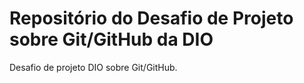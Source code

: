 # Repositório do Desafio de Projeto sobre Git/GitHub da DIO
Desafio de projeto DIO sobre Git/GitHub.
